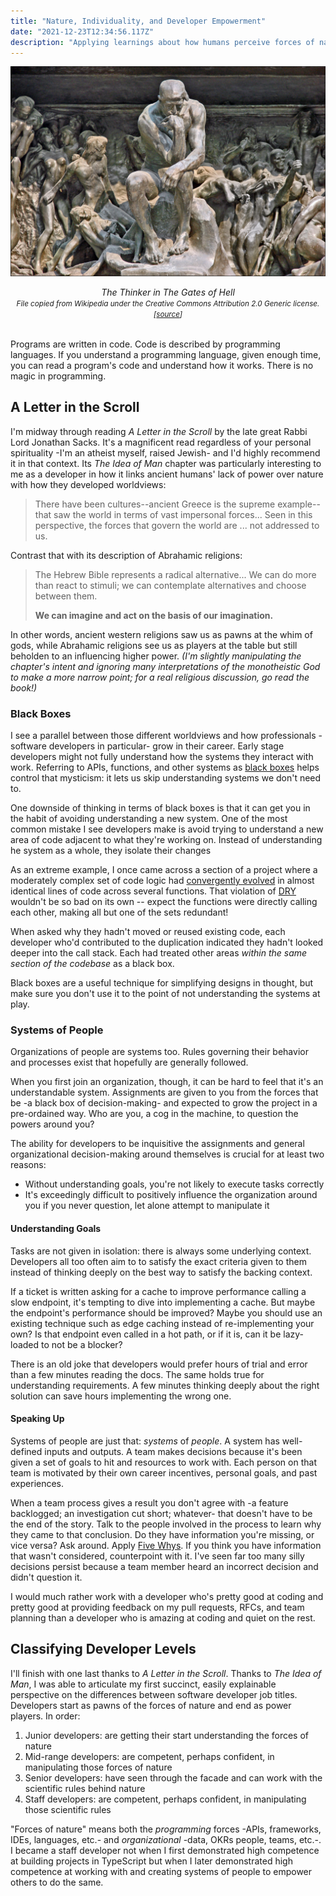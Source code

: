 ```yaml
---
title: "Nature, Individuality, and Developer Empowerment"
date: "2021-12-23T12:34:56.117Z"
description: "Applying learnings about how humans perceive forces of nature to how we understand code and organizations."
---
```


![The Thinker in The Gates of Hell](./thinker-gates-of-hell.jpg)

<em style="display:block;margin-bottom:2rem;text-align:center;">
The Thinker in The Gates of Hell
<br />
<small>
File copied from Wikipedia under the Creative Commons Attribution 2.0 Generic license. [<a href="https://commons.wikimedia.org/wiki/File:Le_penseur_de_la_Porte_de_lEnfer_(mus%C3%A9e_Rodin)_(4528252054).jpg"  rel="noopener noreferrer"target="_blank">source</a>]
</small>
</em>

Programs are written in code.
Code is described by programming languages.
If you understand a programming language, given enough time, you can read a program's code and understand how it works.
There is no magic in programming.

## A Letter in the Scroll

I'm midway through reading _A Letter in the Scroll_ by the late great Rabbi Lord Jonathan Sacks.
It's a magnificent read regardless of your personal spirituality -I'm an atheist myself, raised Jewish- and I'd highly recommend it in that context.
Its _The Idea of Man_ chapter was particularly interesting to me as a developer in how it links ancient humans' lack of power over nature with how they developed worldviews:

> There have been cultures--ancient Greece is the supreme example--that saw the world in terms of vast impersonal forces...
> Seen in this perspective, the forces that govern the world are ... not addressed to us.

Contrast that with its description of Abrahamic religions:

> The Hebrew Bible represents a radical alternative...
> We can do more than react to stimuli; we can contemplate alternatives and choose between them.
>
> **We can imagine and act on the basis of our imagination.**

In other words, ancient western religions saw us as pawns at the whim of gods, while Abrahamic religions see us as players at the table but still beholden to an influencing higher power.
_(I'm slightly manipulating the chapter's intent and ignoring many interpretations of the monotheistic God to make a more narrow point; for a real religious discussion, go read the book!)_

### Black Boxes

I see a parallel between those different worldviews and how professionals -software developers in particular- grow in their career.
Early stage developers might not fully understand how the systems they interact with work.
Referring to APIs, functions, and other systems as [black boxes](https://en.wikipedia.org/wiki/Black_box) helps control that mysticism: it lets us skip understanding systems we don't need to.

One downside of thinking in terms of black boxes is that it can get you in the habit of avoiding understanding a new system.
One of the most common mistake I see developers make is avoid trying to understand a new area of code adjacent to what they're working on.
Instead of understanding he system as a whole, they isolate their changes

As an extreme example, I once came across a section of a project where a moderately complex set of code logic had [convergently evolved](https://en.wikipedia.org/wiki/Convergent_evolution) in almost identical lines of code across several functions.
That violation of [DRY](https://en.wikipedia.org/wiki/Don%27t_repeat_yourself) wouldn't be so bad on its own -- expect the functions were directly calling each other, making all but one of the sets redundant!

When asked why they hadn't moved or reused existing code, each developer who'd contributed to the duplication indicated they hadn't looked deeper into the call stack.
Each had treated other areas _within the same section of the codebase_ as a black box.

Black boxes are a useful technique for simplifying designs in thought, but make sure you don't use it to the point of not understanding the systems at play.

### Systems of People

Organizations of people are systems too.
Rules governing their behavior and processes exist that hopefully are generally followed.

When you first join an organization, though, it can be hard to feel that it's an understandable system.
Assignments are given to you from the forces that be -a black box of decision-making- and expected to grow the project in a pre-ordained way.
Who are you, a cog in the machine, to question the powers around you?

The ability for developers to be inquisitive the assignments and general organizational decision-making around themselves is crucial for at least two reasons:

-   Without understanding goals, you're not likely to execute tasks correctly
-   It's exceedingly difficult to positively influence the organization around you if you never question, let alone attempt to manipulate it

#### Understanding Goals

Tasks are not given in isolation: there is always some underlying context.
Developers all too often aim to to satisfy the exact criteria given to them instead of thinking deeply on the best way to satisfy the backing context.

If a ticket is written asking for a cache to improve performance calling a slow endpoint, it's tempting to dive into implementing a cache.
But maybe the endpoint's performance should be improved?
Maybe you should use an existing technique such as edge caching instead of re-implementing your own?
Is that endpoint even called in a hot path, or if it is, can it be lazy-loaded to not be a blocker?

There is an old joke that developers would prefer hours of trial and error than a few minutes reading the docs.
The same holds true for understanding requirements.
A few minutes thinking deeply about the right solution can save hours implementing the wrong one.

#### Speaking Up

Systems of people are just that: _systems_ of _people_.
A system has well-defined inputs and outputs.
A team makes decisions because it's been given a set of goals to hit and resources to work with.
Each person on that team is motivated by their own career incentives, personal goals, and past experiences.

When a team process gives a result you don't agree with -a feature backlogged; an investigation cut short; whatever- that doesn't have to be the end of the story.
Talk to the people involved in the process to learn why they came to that conclusion.
Do they have information you're missing, or vice versa?
Ask around.
Apply [Five Whys](https://en.wikipedia.org/wiki/Five_whys).
If you think you have information that wasn't considered, counterpoint with it.
I've seen far too many silly decisions persist because a team member heard an incorrect decision and didn't question it.

I would much rather work with a developer who's pretty good at coding and pretty good at providing feedback on my pull requests, RFCs, and team planning than a developer who is amazing at coding and quiet on the rest.

## Classifying Developer Levels

I'll finish with one last thanks to _A Letter in the Scroll_.
Thanks to _The Idea of Man_, I was able to articulate my first succinct, easily explainable perspective on the differences between software developer job titles.
Developers start as pawns of the forces of nature and end as power players.
In order:

1. Junior developers: are getting their start understanding the forces of nature
2. Mid-range developers: are competent, perhaps confident, in manipulating those forces of nature
3. Senior developers: have seen through the facade and can work with the scientific rules behind nature
4. Staff developers: are competent, perhaps confident, in manipulating those scientific rules

"Forces of nature" means both the _programming_ forces -APIs, frameworks, IDEs, languages, etc.- and _organizational_ -data, OKRs people, teams, etc.-.
I became a staff developer not when I first demonstrated high competence at building projects in TypeScript but when I later demonstrated high competence at working with and creating systems of people to empower others to do the same.
